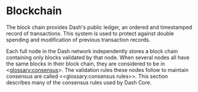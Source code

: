 Blockchain
==========

The block chain provides Dash's public ledger, an ordered and timestamped record of transactions. This system is used to protect against double spending and modification of previous transaction records.

Each full node in the Dash network independently stores a block chain containing only blocks validated by that node. When several nodes all have the same blocks in their block chain, they are considered to be in <<glossary:consensus>>. The validation rules these nodes follow to maintain consensus are called <<glossary:consensus rules>>. This section describes many of the consensus rules used by Dash Core.